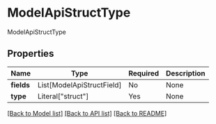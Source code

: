# ModelApiStructType

ModelApiStructType

## Properties
| Name | Type | Required | Description |
| ------------ | ------------- | ------------- | ------------- |
**fields** | List[ModelApiStructField] | No | None |
**type** | Literal["struct"] | Yes | None |


[[Back to Model list]](../../README.md#documentation-for-models) [[Back to API list]](../../README.md#documentation-for-api-endpoints) [[Back to README]](../../README.md)
